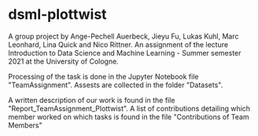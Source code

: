 # dsml-plottwist

A group project by Ange-Pechell Auerbeck, Jieyu Fu, Lukas Kuhl, Marc Leonhard, Lina Quick and Nico Rittner.
An assignment of the lecture Introduction to Data Science and Machine Learning - Summer semester 2021 at the University of Cologne.

Processing of the task is done in the Jupyter Notebook file "TeamAssignment".
Assests are collected in the folder "Datasets".

A written description of our work is found in the file "Report_TeamAssignment_Plottwist".
A list of contributions detailing which member worked on which tasks is found in the file "Contributions of Team Members"
